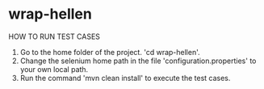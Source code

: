# wrap-hellen
HOW TO RUN TEST CASES 
1. Go to the home folder of the project. 'cd wrap-hellen'.
2. Change the selenium home path in the file 'configuration.properties' to your own local path.
3. Run the command 'mvn clean install' to execute the test cases.

